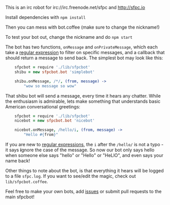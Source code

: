 This is an irc robot for irc://irc.freenode.net/sfpc and http://sfpc.io

Install dependencies with `npm install`

Then you can mess with bot.coffee (make sure to change the nickname!)

To test your bot out, change the nickname and do `npm start`

The bot has two functions, `onMessage` and `onPrivateMessage`, which each take a [regular expression][1] to filter on specific messages, and a callback that should return a message to send back. The simplest bot may look like this:

```coffee
    sfpcbot = require './lib/sfpcbot'
    shibu = new sfpcbot.bot 'simplebot'

    shibu.onMessage, /*/, (from, message) ->
        "wow so message so wow"
```

That shibu bot will send a message, every time it hears any chatter. While the enthusiasm is admirable, lets make something that understands basic American conversational greetings:

```coffee
    sfpcbot = require './lib/sfpcbot'
    nicebot = new sfpcbot.bot 'nicebot'

    nicebot.onMessage, /hello/i, (from, message) ->
        "Hello #{from}"
```

 If you are new to [regular expressions][1], the `i` after the `/hello/` is not a typo - it says **i**gnore the case of the message. So now our bot only says hello when someone else says "hello" or "Hello" or "HeLlO", and even says your name back!

Other things to note about the bot, is that everything it hears will be logged to a file `sfpc.log`. If you want to see/edit the magic, check out `lib/sfpcbot.coffee`.

Feel free to make your own bots, add [issues][2] or submit pull requests to the main sfpcbot!

[1]: http://codular.com/regex
[2]: http://github.com/jedahan/sfpcbot